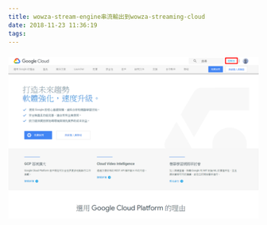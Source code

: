 ```yaml
---
title: wowza-stream-engine串流輸出到wowza-streaming-cloud
date: 2018-11-23 11:36:19
tags:
---
```


###

![ ](images/1.png)
